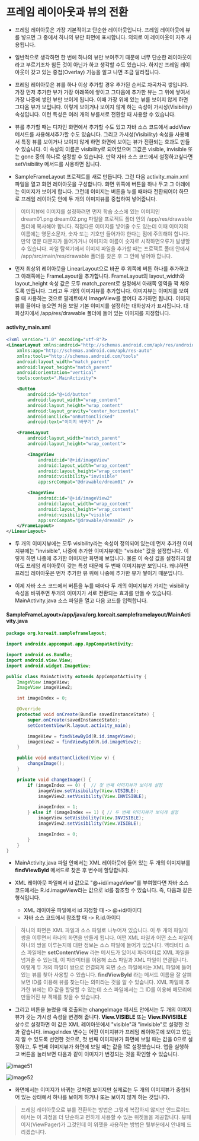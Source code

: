 # 프레임 레이아웃과 뷰의 전환 

- 프레임 레이아웃은 가장 기본적이고 단순한 레이아웃입니다. 프레임 레이아웃에 뷰를 넣으면 그 중에서 하나의 뷰만 화면에 표시합니다. 의외로 이 레이아웃이 자주 사용됩니다. 
- 일반적으로 생각하면 한 번에 하나의 뷰만 보여주기 때문에 너무 단순한 레이아웃이라고 부르기조차 힘든 것이 아닌가 하고 생각할 수도 있습니다. 하지만 프레임 레이아웃이 갖고 있는 중첩(Overlay) 기능을 알고 나면 조금 달라집니다.

- 프레임 레이아웃은 뷰를 하나 이상 추가할 경우 추가된 순서로 차곡차곡 쌓입니다. 가장 먼저 추가한 뷰가 가장 아래쪽에 쌓이고 그다음에 추가한 뷰는 그 위에 쌓여서 가장 나중에 쌓인 뷰만 보이게 됩니다. 이때 가장 위에 있는 뷰를 보이지 않게 하면 그다음 뷰가 보입니다. 이렇게 보이거나 보이지 않게 하는 속성이 가시성(Visibility) 속성입니다. 이런 특성은 여러 개의 뷰를서로 전환할 때 사용할 수 있습니다.

- 뷰를 추가할 때는 디자인 화면에서 추가할 수도 있고 자바 소스 코드에서 addView 메서드를 사용해서추가할 수도 있습니다. 그리고 가시성(Visibility) 속성을 사용해서 특정 뷰를 보이거나 보이지 않게 하면 화면에 보이는 뷰가 전환되는 효과도 만들 수 있습니다. 이 속성의 이름은 visibility로 되어있으며 그값은 visible, invisible 또는 gone 중의 하나로 설정할 수 있습니다. 만약 자바 소스 코드에서 설정하고싶다면 setVisibility 메서드를 사용하면 됩니다.


- SampleFrameLayout 프로젝트를 새로 만듭니다. 그런 다음 activity_main.xml 파일을 열고 화면 레이아웃을 구성합니다. 화면 위쪽에 버튼을 하나 두고 그 아래에는 이미지가 보이게 합니다. 그런데 이미지는 버튼을 누를 때마다 전환되어야 하므로 프레임 레이아웃 안에 두 개의 이미지뷰를 중첩하여 넣어줍니다.


> 이미지뷰에 이미지를 설정하려면 먼저 학습 소스에 있는 이미지인 dream01.png dream02.png 파일을 프로젝트 폴더 안의 /app/res/drawable 폴더에 복사해야 합니다.  직접다른 이미지를 넣어줄 수도 있는데 이때 이미지의 이름에는 영문소문자, 숫자 또는 기호만 들어가야 한다는 점에 주의해야 합니다. 만약 영문 대문자가 들어가거나 이미지의 이름이 숫자로 시작하면오류가 발생할 수 있습니다. 파일 탐색기에서 이미지 파일을 추가할 때는 프로젝트 폴더 안에서 /app/src/main/res/drawable 폴더를 찾은 후 그 안에 넣어야 합니다.

- 먼저 최상위 레이아웃을 LinearLayout으로 바꾼 후 위쪽에 버튼 하나를 추가하고 그 아래쪽에는 FrameLayout을 추가합니다. FrameLayout의 layout_width와 layout_height 속성 값은 모두 match_parent로 설정해서 아래쪽 영역을 꽉 채우도록 만듭니다. 그리고 두 개의 이미지뷰를 추가합니다. 이미지뷰는 이미지를 보여줄 때 사용하는 것으로 팔레트에서 ImageView를 끌어다 추가하면 됩니다. 이미지뷰를 끌어다 놓으면 처음 보일 기본 이미지를 설정하는 대화상자가 표시됩니다. 대화상자에서 /app/res/drawable 폴더에 들어 있는 이미지를 지정합니다.

#### activity_main.xml

```xml
<?xml version="1.0" encoding="utf-8"?>
<LinearLayout xmlns:android="http://schemas.android.com/apk/res/android"
    xmlns:app="http://schemas.android.com/apk/res-auto"
    xmlns:tools="http://schemas.android.com/tools"
    android:layout_width="match_parent"
    android:layout_height="match_parent"
    android:orientation="vertical"
    tools:context=".MainActivity">

    <Button
        android:id="@+id/button"
        android:layout_width="wrap_content"
        android:layout_height="wrap_content"
        android:layout_gravity="center_horizontal"
        android:onClick="onButtonClicked"
        android:text="이미지 바꾸기" />

    <FrameLayout
        android:layout_width="match_parent"
        android:layout_height="wrap_content">

        <ImageView
            android:id="@+id/imageView"
            android:layout_width="wrap_content"
            android:layout_height="wrap_content"
            android:visibility="invisible"
            app:srcCompat="@drawable/dream01" />

        <ImageView
            android:id="@+id/imageView2"
            android:layout_width="wrap_content"
            android:layout_height="wrap_content"
            android:visibility="visible"
            app:srcCompat="@drawable/dream02" />
    </FrameLayout>
</LinearLayout>
```

- 두 개의 이미지뷰에는 모두 visibility라는 속성이 정의되어 있는데 먼저 추가한 이미지뷰에는 "invisible", 나중에 추가한 이미지뷰에는 "visible" 값을 설정합니다. 이렇게 하면 나중에 추가한 이미지만 화면에 보입니다. 물론 이 속성 값을 설정하지 않아도 프레임 레이아웃이 갖는 특성 때문에 두 번째 이미지뷰만 보입니다. 왜냐하면 프레임 레이아웃은 먼저 추가한 뷰 위에 나중에 추가한 뷰가 쌓이기 때문입니다.

- 이제 자바 소스 코드에서 버튼을 누를 때마다 두 개의 이미지뷰가 가지는 visibility 속성을 바꿔주면 두개의 이미지가 서로 전환되는 효과를 만들 수 있습니다. MainActivity.java 소스 파일을 열고 다음 코드를 입력합니다.


#### SampleFrameLayout>/app/java/org.koreait.sampleframelayout/MainActivity.java

```java
package org.koreait.sampleframelayout;

import androidx.appcompat.app.AppCompatActivity;

import android.os.Bundle;
import android.view.View;
import android.widget.ImageView;

public class MainActivity extends AppCompatActivity {
    ImageView imageView;
    ImageView imageView2;

    int imageIndex = 0;

    @Override
    protected void onCreate(Bundle savedInstanceState) {
        super.onCreate(savedInstanceState);
        setContentView(R.layout.activity_main);

        imageView = findViewById(R.id.imageView);
        imageView2 = findViewById(R.id.imageView2);
    }

    public void onButtonClicked(View v) {
        changeImage();
    }

    private void changeImage() {
        if (imageIndex == 0) {  // 첫 번째 이미지뷰가 보이게 설정
            imageView.setVisibility(View.VISIBLE);
            imageView2.setVisibility(View.INVISIBLE);

            imageIndex = 1;
        } else if (imageIndex == 1) { // 두 번째 이미지뷰가 보이게 설정
            imageView.setVisibility(View.INVISIBLE);
            imageView2.setVisibility(View.VISIBLE);

            imageIndex = 0;
        }
    }
}
```


- MainActivity.java 파일 안에서는 XML 레이아웃에 들어 있는 두 개의 이미지뷰를 <b>findViewById</b> 메서드로 찾은 후 변수에 할당합니다.


- XML 레이아웃 파일에서 id 값으로 "@+id/imageView"를 부여했다면 자바 소스 코드에서는 R.id.imageView라는 값으로 id를 참조할 수 있습니다. 즉, 다음과 같은 형식입니다.
	- XML 레이아웃 파일에서 id 지정할 때 -> @+id/아이디
	- 자바 소스 코드에서 참조할 때 -> R.id.아이디

> 하나의 화면은 XML 파일과 소스 파일로 나누어져 있습니다. 이 두 개의 파일이 쌍을 이루면서 하나의 화면을 만들게 됩니다. 어떤 XML 파일과 어떤 소스 파일이 하나의 쌍을 이루는지에 대한 정보는 소스 파일에 들어가 있습니다. 액티비티 소스 파일에는 <b>setContentView</b> 라는 메서드가 있어서 파라미터로 XML 파일을 넘겨줄 수 있는데, 이 파라미터를 이용해 소스 파일과 XML 파일이 연결됩니다.<br>이렇게 두 개의 파일이 쌍으로 연결되게 되면 소스 파일에서는 XML 파일에 들어 있는 뷰를 찾아 사용할 수 있습니다. <b>findViewByld</b> 라는 메서드 이름을 잘 살펴보면 ID를 이용해 뷰를 찾는다는 의미라는 것을 알 수 있습니다. XML 파일에 추가한 뷰에는 ID 값을 할당할 수 있는데 소스 파일에서는 그 ID를 이용해 메모리에 만들어진 뷰 객체를 찾을 수 있습니다.


- 그리고 버튼을 눌렀을 때 호출되는 changeImage 메서드 안에서는 두 개의 이미지뷰가 갖는 가시성 속성을 변경해 줍니다. <b>View.VISIBLE</b> 또는 <b>View.INVISIBLE</b> 상수로 설정하면 이 값은 XML 레이아웃에서 "visible"과 "invisible"로 설정한 것과 같습니다. imageIndex 변수는 어떤 이미지뷰가 프레임 레이아웃에 보이고 있는지 알 수 있도록 선언한 것으로, 첫 번째 이미지뷰가 화면에 보일 때는 값을 0으로 설정하고, 두 번째 이미지뷰가 화면에 보일 때는 값을 1로 설정했습니다. 앱을 실행하고 버튼을 눌러보면 다음과 같이 이미지가 변경되는 것을 확인할 수 있습니다.

![image51](https://raw.githubusercontent.com/yonggyo1125/curriculum300H/main/7.Android(60%EC%8B%9C%EA%B0%84)/1~2%EC%9D%BC%EC%B0%A8(6h)%20-%20%EA%B0%9C%EB%B0%9C%ED%99%98%EA%B2%BD%20%EC%84%A4%EC%A0%95%2C%20%EB%B7%B0%2C%20%EB%A0%88%EC%9D%B4%EC%95%84%EC%9B%83/images/layouts/image51.png)

![image52](https://raw.githubusercontent.com/yonggyo1125/curriculum300H/main/7.Android(60%EC%8B%9C%EA%B0%84)/1~2%EC%9D%BC%EC%B0%A8(6h)%20-%20%EA%B0%9C%EB%B0%9C%ED%99%98%EA%B2%BD%20%EC%84%A4%EC%A0%95%2C%20%EB%B7%B0%2C%20%EB%A0%88%EC%9D%B4%EC%95%84%EC%9B%83/images/layouts/image52.png)

- 화면에서는 이미지가 바뀌는 것처럼 보이지만 실제로는 두 개의 이미지뷰가 중첩되어 있는 상태에서 하나를 보이게 하거나 또는 보이지 않게 하는 것입니다.

> 프레임 레이아웃으로 뷰를 전환하는 방법은 그렇게 복잡하지 않지만 안드로이드에서는 이 과정을 더 단순하고 편하게 사용할 수 있는 위젯들을 제공합니다. 뷰페이저(ViewPager)가 그것인데 이 위젯을 사용하는 방법은 뒷부분에서 안내해 드리겠습니다.



